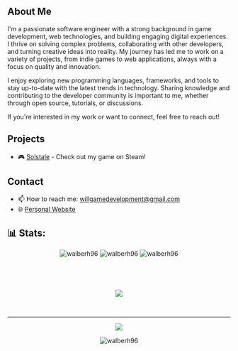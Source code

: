 ## About Me
I'm a passionate software engineer with a strong background in game development, web technologies, and building engaging digital experiences. I thrive on solving complex problems, collaborating with other developers, and turning creative ideas into reality. My journey has led me to work on a variety of projects, from indie games to web applications, always with a focus on quality and innovation.

I enjoy exploring new programming languages, frameworks, and tools to stay up-to-date with the latest trends in technology. Sharing knowledge and contributing to the developer community is important to me, whether through open source, tutorials, or discussions.

If you're interested in my work or want to connect, feel free to reach out!

## Projects
- 🎮 [Solstale](https://store.steampowered.com/app/2719860/Solstale/) - Check out my game on Steam!

## Contact
- 📫 How to reach me: willgamedevelopment@gmail.com
- 🌐 [Personal Website](https://walberh96.github.io/)

## 📊 Stats:

<div align="center">
<p align="center">
  <img src="https://img.shields.io/github/followers/walberh96.svg?label=Follow&style=flat" alt="walberh96" /> 
  <img src="https://img.shields.io/stackexchange/stackoverflow/r/12452827?label=StackOverflow%20Reputation&style=flat" alt="walberh96" />
  <img src="https://img.shields.io/website?url=https%3A%2F%walberh96.github.io%2F?style=flat" alt="walberh96" /> 
</p>

<p align="center">
  <img src="https://github-readme-streak-stats.herokuapp.com/?user=walberh96&theme=onedark&hide_border=false" alt="" />
  <img src="https://github-readme-stats.vercel.app/api/top-langs/?username=walberh96&theme=onedark&hide_border=false&include_all_commits=true&count_private=true&layout=compact&langs_count=10&show_icons=true&locale=en" alt="" /><br />
  
  <img src="https://github-readme-stats.vercel.app/api?username=walberh96&show_icons=true&locale=en&count_private=true&include_all_commits=true&theme=onedark&rank_icon=github" alt="" /><br />

  <img src="https://github-profile-trophy.vercel.app/?username=walberh96&theme=onedark&no-frame=false&no-bg=false&margin-w=4" alt="" /><br /> 

   <img src="https://github-readme-activity-graph.vercel.app/graph?username=walberh96&theme=github-compact" /><br /> 
</p>

<br />

---

[![](https://visitcount.itsvg.in/api?id=walberh96&icon=5&color=4)](https://visitcount.itsvg.in)

<img src="https://img.shields.io/github/last-commit/walberh96/walberh96?label=Updated&style=flat" alt="walberh96" />

</div>

<!---
walberh96/walberh96 is a ✨ special ✨ repository because its `README.md` (this file) appears on your GitHub profile.
You can click the Preview link to take a look at your changes.
--->
